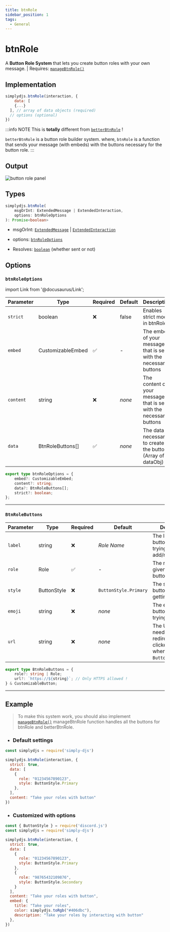 ```yaml
---
title: btnRole
sidebar_position: 1
tags:
  - General
---
```


# btnRole

A **Button Role System** that lets you create button roles with your own message. | Requires: [`manageBtnRole()`](/docs/handler/managebtnrole.md)

## Implementation

```js
simplydjs.btnRole(interaction, {
	data: [
    {...}
  ], // array of data objects (required)
  // options (optional)
})
```

:::info NOTE
This is **totally** different from [`betterBtnRole`](/docs/systems/betterbtnrole.md) !

`betterBtnRole` is a button role builder system. where,
`btnRole` is a function that sends your message (with embeds) with the buttons necessary for the button role.
:::

## Output

![button role panel](https://i.postimg.cc/Wz2Hq6Gd/image.png)

## Types
```ts
simplydjs.btnRole(
	msgOrInt: ExtendedMessage | ExtendedInteraction,
	options: btnRoleOptions
): Promise<boolean>
```

- msgOrInt: [`ExtendedMessage`](/docs/typedef/extendedmessage.md) | [`ExtendedInteraction`](/docs/typedef/extendedinteraction.md)
- options: [`btnRoleOptions`](#btnroleoptions)

- Resolves: [`boolean`](https://developer.mozilla.org/en-US/docs/Web/JavaScript/Reference/Global_Objects/Boolean) (whether sent or not)

## Options

### `btnRoleOptions`

import Link from '@docusaurus/Link';

| Parameter | Type | Required | Default    | Description |
| --------- | ----- | -------- | -------- | ---------- |
| `strict` | <Link to="https://developer.mozilla.org/en-US/docs/Web/JavaScript/Reference/Global_Objects/Boolean">boolean</Link>       | ❌ | false | Enables strict mode in btnRole |
| `embed` | <Link to="/docs/typedef/customizableembed.md">CustomizableEmbed</Link>       | ✅  | -     | The embed of your message that is sent with the necessary buttons |
| `content` | <Link to="https://developer.mozilla.org/en-US/docs/Web/JavaScript/Reference/Global_Objects/String">string</Link>       | ❌        | _none_ | The content of your message that is sent with the necessary buttons |
| `data` | <Link to="#btnrolebuttons">BtnRoleButtons[]</Link>       | ✅        | _none_     | The data necessary to create the buttons. (Array of <Link to="#dataobj">dataObj</Link>) |

```ts
export type btnRoleOptions = {
	embed?: CustomizableEmbed;
	content?: string;
	data?: BtnRoleButtons[];
	strict?: boolean;
};
```

------------

### `BtnRoleButtons`

| Parameter | Type | Required | Default    | Description |
| --------- | ----- | -------- | -------- | ---------- |
| `label` | <Link to="https://developer.mozilla.org/en-US/docs/Web/JavaScript/Reference/Global_Objects/String">string</Link> | ❌ | _Role Name_  | The label of the button you're trying to add/remove |
| `role` | <Link to="https://old.discordjs.dev/#/docs/discord.js/main/class/Role">Role</Link> | ✅ | - | The role to be given when a button is clicked |
| `style` | <Link to="https://discord-api-types.dev/api/discord-api-types-v10/enum/ButtonStyle">ButtonStyle</Link> | ❌ | `ButtonStyle.Primary`  | The style of the button that is getting added.  |
| `emoji` | <Link to="https://developer.mozilla.org/en-US/docs/Web/JavaScript/Reference/Global_Objects/String">string</Link> | ❌  | _none_  | The emoji of the button you're trying to add |
| `url` | <Link to="https://developer.mozilla.org/en-US/docs/Web/JavaScript/Reference/Global_Objects/String">string</Link> | ❌  | _none_  | The URL that needs to be redirected when clicked (Only when the style is `ButtonStyle.Link`) |

```ts
export type BtnRoleButtons = {
	role?: string | Role;
	url?: `https://${string}`; // Only HTTPS allowed !
} & CustomizableButton;
```

-----------------

## Example

> To make this system work, you should also implement [`manageBtnRole()`](/docs/handler/managebtnrole.md) manageBtnRole function handles all the buttons for btnRole and betterBtnRole.


- ### Default settings

```js title="btnrole.js"
const simplydjs = require('simply-djs')

simplydjs.btnRole(interaction, {
  strict: true,
  data: [
    {
      role: "01234567890123",
      style: ButtonStyle.Primary
    },
  ],
  content: "Take your roles with button"
})
```

- ### Customized with options

```js title="btnrole.js"
const { ButtonStyle } = require('discord.js')
const simplydjs = require('simply-djs')

simplydjs.btnRole(interaction, {
  strict: true,
  data: [
    {
      role: "01234567890123",
      style: ButtonStyle.Primary
    },
    {
      role: "98765432109876",
      style: ButtonStyle.Secondary
    }
  ],
  content: "Take your roles with button",
  embed: {
    title: "Take your roles",
    color: simplydjs.toRgb("#406dbc"),
    description: "Take your roles by interacting with button"
  },
})
```